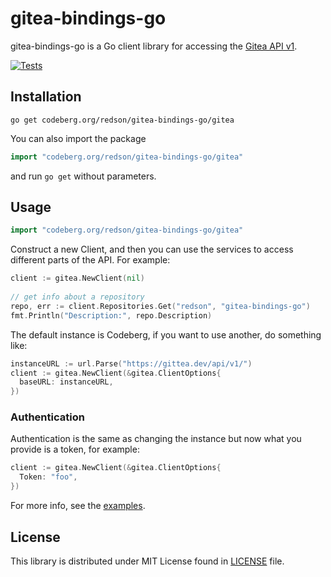 # gitea-bindings-go
gitea-bindings-go is a Go client library for accessing the [Gitea API v1](https://try.gitea.io/api/swagger).

[![Tests](https://github.com/RedsonBr140/gitea-bindings-go/actions/workflows/tests.yml/badge.svg)](https://github.com/RedsonBr140/gitea-bindings-go/actions/workflows/tests.yml)
## Installation
```
go get codeberg.org/redson/gitea-bindings-go/gitea
```
You can also import the package
```go
import "codeberg.org/redson/gitea-bindings-go/gitea"
```
and run `go get` without parameters.

## Usage
```go
import "codeberg.org/redson/gitea-bindings-go/gitea"
```

Construct a new Client, and then you can use the services
to access different parts of the API. For example:
```go
client := gitea.NewClient(nil)
    
// get info about a repository
repo, err := client.Repositories.Get("redson", "gitea-bindings-go")
fmt.Println("Description:", repo.Description)
```
The default instance is Codeberg, if you want to use another, do something like:
```go
instanceURL := url.Parse("https://gittea.dev/api/v1/")
client := gitea.NewClient(&gitea.ClientOptions{
  baseURL: instanceURL,
})
```

### Authentication

Authentication is the same as changing the instance
but now what you provide is a token, for example:
```go
client := gitea.NewClient(&gitea.ClientOptions{
  Token: "foo",
})
```

For more info, see the [examples](https://codeberg.org/redson/gitea-bindings-go/src/branch/main/examples).


## License
This library is distributed under MIT License found in [LICENSE](https://codeberg.org/redson/gitea-bindings-go/src/branch/main/LICENSE) file.


